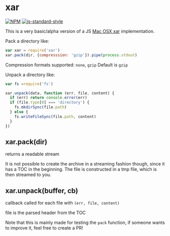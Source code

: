 # xar
[![NPM](https://nodei.co/npm/xar.png)](https://nodei.co/npm/xar/) [![js-standard-style](https://cdn.rawgit.com/feross/standard/master/badge.svg)](https://github.com/feross/standard)

This is a very basic/alpha version of a JS [Mac OSX xar](https://developer.apple.com/library/mac/documentation/Darwin/Reference/ManPages/man1/xar.1.html) implementation.

Pack a directory like:
```js
var xar = require('xar')
xar.pack(dir, {compresssion: 'gzip'}).pipe(process.stdout)
```
Compression formats supported: `none`, `gzip`
Default is `gzip`

Unpack a directory like:
```js
var fs =require('fs')

xar.unpack(data, function (err, file, content) {
  if (err) return console.error(err)
  if (file.type[0] === 'directory') {
    fs.mkdirSync(file.path)
  } else {
    fs.writeFileSync(file.path, content)
  }
})
```

## xar.pack(dir)

returns a readable stream

It is not possible to create the archive in a streaming fashion though, since
it has a TOC in the beginning. The file is constructed in a tmp file, which is then
streamed to you.

## xar.unpack(buffer, cb)

callback called for each file with `(err, file, content)`

file is the parsed header from the TOC

Note that this is mainly made for testing the `pack` function, if someone
wants to improve it, feel free to create a PR!
